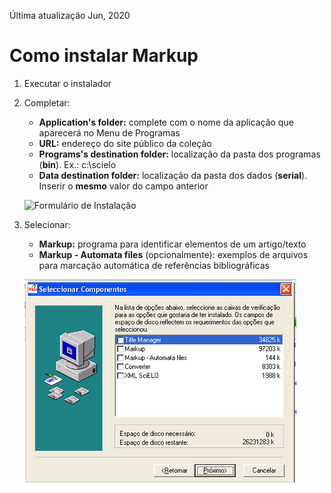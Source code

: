 Última atualização Jun, 2020


# Como instalar Markup

1. Executar o instalador
2. Completar:

   - **Application's folder:** complete com o nome da aplicação que aparecerá no Menu de Programas
   - **URL:** endereço do site público da coleção
   - **Programs's destination folder:** localização da pasta dos programas (**bin**). Ex.: c:\scielo
   - **Data destination folder:** localização da pasta dos dados (**serial**). Inserir o **mesmo** valor do campo anterior

    ![Formulário de Instalação](./img/installation_setup.jpg)


3. Selecionar:

   - **Markup:** programa para identificar elementos de um artigo/texto
   - **Markup - Automata files** (opcionalmente): exemplos de arquivos para marcação automática de referências bibliográficas


    ![Seleção de programas](./img/howtoinstall_programs.png)
